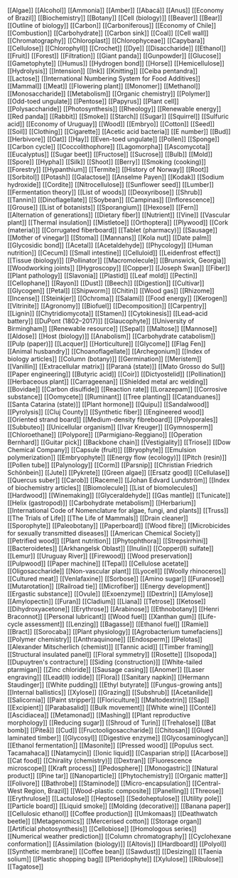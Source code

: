 [[Algae]]
[[Alcohol]]
[[Ammonia]]
[[Amber]]
[[Abacá]]
[[Anus]]
[[Economy of Brazil]]
[[Biochemistry]]
[[Botany]]
[[Cell (biology)]]
[[Beaver]]
[[Bear]]
[[Outline of biology]]
[[Carbon]]
[[Carboniferous]]
[[Economy of Chile]]
[[Combustion]]
[[Carbohydrate]]
[[Carbon sink]]
[[Coal]]
[[Cell wall]]
[[Chromatography]]
[[Chloroplast]]
[[Chlorophyceae]]
[[Capybara]]
[[Cellulose]]
[[Chlorophyll]]
[[Crochet]]
[[Dye]]
[[Disaccharide]]
[[Ethanol]]
[[Fruit]]
[[Forest]]
[[Filtration]]
[[Giant panda]]
[[Gunpowder]]
[[Glucose]]
[[Gametophyte]]
[[Humus]]
[[Hydrogen bond]]
[[Horse]]
[[Hemicellulose]]
[[Hydrolysis]]
[[Intension]]
[[Ink]]
[[Knitting]]
[[Ceiba pentandra]]
[[Lactose]]
[[International Numbering System for Food Additives]]
[[Mammal]]
[[Meat]]
[[Flowering plant]]
[[Monomer]]
[[Methanol]]
[[Monosaccharide]]
[[Metabolism]]
[[Organic chemistry]]
[[Polymer]]
[[Odd-toed ungulate]]
[[Pentose]]
[[Papyrus]]
[[Plant cell]]
[[Polysaccharide]]
[[Photosynthesis]]
[[Rheology]]
[[Renewable energy]]
[[Red panda]]
[[Rabbit]]
[[Smoke]]
[[Starch]]
[[Sugar]]
[[Squirrel]]
[[Sulfuric acid]]
[[Economy of Uruguay]]
[[Wood]]
[[Embryo]]
[[Cotton]]
[[Seed]]
[[Soil]]
[[Clothing]]
[[Cigarette]]
[[Acetic acid bacteria]]
[[E number]]
[[Bud]]
[[Herbivore]]
[[Oat]]
[[Hay]]
[[Even-toed ungulate]]
[[Pollen]]
[[Sponge]]
[[Carbon cycle]]
[[Coccolithophore]]
[[Lagomorpha]]
[[Ascomycota]]
[[Eucalyptus]]
[[Sugar beet]]
[[Fructose]]
[[Sucrose]]
[[Bulb]]
[[Mold]]
[[Spore]]
[[Hypha]]
[[Silk]]
[[Shoot]]
[[Berry]]
[[Smoking (cooking)]]
[[Forestry]]
[[Hypanthium]]
[[Termite]]
[[History of Norway]]
[[Root]]
[[Sorbitol]]
[[Potash]]
[[Galactose]]
[[Anselme Payen]]
[[Kodak]]
[[Sodium hydroxide]]
[[Cordite]]
[[Nitrocellulose]]
[[Sunflower seed]]
[[Lumber]]
[[Fermentation theory]]
[[List of woods]]
[[Deoxyribose]]
[[Shrub]]
[[Tannin]]
[[Dinoflagellate]]
[[Soybean]]
[[Campinas]]
[[Inflorescence]]
[[Grouse]]
[[List of botanists]]
[[Sporangium]]
[[Hexose]]
[[Fern]]
[[Alternation of generations]]
[[Dietary fiber]]
[[Nutrient]]
[[Vine]]
[[Vascular plant]]
[[Thermal insulation]]
[[Mistletoe]]
[[Orthoptera]]
[[Plywood]]
[[Cork (material)]]
[[Corrugated fiberboard]]
[[Tablet (pharmacy)]]
[[Sausage]]
[[Mother of vinegar]]
[[Stoma]]
[[Mannans]]
[[Kola nut]]
[[Date palm]]
[[Glycosidic bond]]
[[Acetal]]
[[Acetaldehyde]]
[[Phycology]]
[[Human nutrition]]
[[Cecum]]
[[Small intestine]]
[[Celluloid]]
[[Leidenfrost effect]]
[[Tissue (biology)]]
[[Pollinator]]
[[Macromolecule]]
[[Brunswick, Georgia]]
[[Woodworking joints]]
[[Hygroscopy]]
[[Copper]]
[[Joseph Swan]]
[[Fiber]]
[[Plant pathology]]
[[Slavonia]]
[[Plastid]]
[[Leaf mold]]
[[Pectin]]
[[Cellophane]]
[[Rayon]]
[[Dust]]
[[Beech]]
[[Digestion]]
[[Cultivar]]
[[Glycogen]]
[[Petal]]
[[Shipworm]]
[[Chitin]]
[[Wood gas]]
[[Rhizome]]
[[Incense]]
[[Steinkjer]]
[[Ochroma]]
[[Salami]]
[[Food energy]]
[[Kerogen]]
[[Vitrinite]]
[[Agronomy]]
[[Biofuel]]
[[Decomposition]]
[[Carpentry]]
[[Lignin]]
[[Chytridiomycota]]
[[Stamen]]
[[Cytokinesis]]
[[Lead–acid battery]]
[[DuPont (1802–2017)]]
[[Glaucophyte]]
[[University of Birmingham]]
[[Renewable resource]]
[[Sepal]]
[[Maltose]]
[[Mannose]]
[[Aldose]]
[[Host (biology)]]
[[Anabolism]]
[[Carbohydrate catabolism]]
[[Pulp (paper)]]
[[Lacquer]]
[[Horticulture]]
[[Glycome]]
[[Flag Fen]]
[[Animal husbandry]]
[[Choanoflagellate]]
[[Archegonium]]
[[Index of biology articles]]
[[Column (botany)]]
[[Germination]]
[[Meristem]]
[[Vanillin]]
[[Extracellular matrix]]
[[Paraná (state)]]
[[Mato Grosso do Sul]]
[[Paper engineering]]
[[Butyric acid]]
[[Coir]]
[[Dictyostelid]]
[[Pollination]]
[[Herbaceous plant]]
[[Carrageenan]]
[[Shielded metal arc welding]]
[[Bovidae]]
[[Carbon disulfide]]
[[Reaction rate]]
[[Lorazepam]]
[[Corrosive substance]]
[[Oomycete]]
[[Ruminant]]
[[Tree planting]]
[[Catanduanes]]
[[Santa Catarina (state)]]
[[Plant hormone]]
[[Quipu]]
[[Sandalwood]]
[[Pyrolysis]]
[[Cluj County]]
[[Synthetic fiber]]
[[Engineered wood]]
[[Oriented strand board]]
[[Medium-density fibreboard]]
[[Polyporales]]
[[Subbuteo]]
[[Unicellular organism]]
[[Ivar Kreuger]]
[[Gymnosperm]]
[[Chloroethane]]
[[Polypore]]
[[Parmigiano-Reggiano]]
[[Operation Bernhard]]
[[Guitar pick]]
[[Backbone chain]]
[[Vestigiality]]
[[Triose]]
[[Dow Chemical Company]]
[[Capsule (fruit)]]
[[Bryophyte]]
[[Emulsion polymerization]]
[[Embryophyte]]
[[Energy flow (ecology)]]
[[Pitch (resin)]]
[[Pollen tube]]
[[Palynology]]
[[Corm]]
[[Parsnip]]
[[Christian Friedrich Schönbein]]
[[Jute]]
[[Pykrete]]
[[Green algae]]
[[Ersatz good]]
[[Cellulase]]
[[Quercus suber]]
[[Carob]]
[[Raceme]]
[[Johan Edvard Lundström]]
[[Index of biochemistry articles]]
[[Biomolecule]]
[[List of biomolecules]]
[[Hardwood]]
[[Winemaking]]
[[Glyceraldehyde]]
[[Gas mantle]]
[[Tunicate]]
[[Helix (gastropod)]]
[[Carbohydrate metabolism]]
[[Herbarium]]
[[International Code of Nomenclature for algae, fungi, and plants]]
[[Truss]]
[[The Trials of Life]]
[[The Life of Mammals]]
[[Drain cleaner]]
[[Sporophyte]]
[[Paleobotany]]
[[Paperboard]]
[[Wood fibre]]
[[Microbicides for sexually transmitted diseases]]
[[American Chemical Society]]
[[Petrified wood]]
[[Plant nutrition]]
[[Phytophthora]]
[[Strepsirrhini]]
[[Bacteroidetes]]
[[Arkhangelsk Oblast]]
[[Inulin]]
[[Copper(II) sulfate]]
[[Lemur]]
[[Uruguay River]]
[[Firewood]]
[[Wood preservation]]
[[Pulpwood]]
[[Paper machine]]
[[Tepal]]
[[Cellulose acetate]]
[[Oligosaccharide]]
[[Non-vascular plant]]
[[Lyocell]]
[[Woolly rhinoceros]]
[[Cultured meat]]
[[Venlafaxine]]
[[Sorbose]]
[[Amino sugar]]
[[Furanose]]
[[Mutarotation]]
[[Railroad tie]]
[[Microfiber]]
[[Energy development]]
[[Ergastic substance]]
[[Ovule]]
[[Exoenzyme]]
[[Dextrin]]
[[Amylose]]
[[Amylopectin]]
[[Furan]]
[[Cladium]]
[[Liana]]
[[Tetrose]]
[[Ketose]]
[[Dihydroxyacetone]]
[[Erythrose]]
[[Arabinose]]
[[Ethnobotany]]
[[Henri Braconnot]]
[[Personal lubricant]]
[[Wood fuel]]
[[Xanthan gum]]
[[Life-cycle assessment]]
[[Lenzing]]
[[Bagasse]]
[[Ethanol fuel]]
[[Ramie]]
[[Bract]]
[[Sorocaba]]
[[Plant physiology]]
[[Agrobacterium tumefaciens]]
[[Polymer chemistry]]
[[Anthraquinone]]
[[Endosperm]]
[[Pelotas]]
[[Alexander Mitscherlich (chemist)]]
[[Tannic acid]]
[[Timber framing]]
[[Structural insulated panel]]
[[Floral symmetry]]
[[Rosette]]
[[Isopoda]]
[[Dupuytren's contracture]]
[[Siding (construction)]]
[[White-tailed ptarmigan]]
[[Zinc chloride]]
[[Sausage casing]]
[[Anomer]]
[[Laser engraving]]
[[Lead(II) iodide]]
[[Flora]]
[[Sanitary napkin]]
[[Hermann Staudinger]]
[[White pudding]]
[[Ethyl butyrate]]
[[Fungus-growing ants]]
[[Internal ballistics]]
[[Xylose]]
[[Grazing]]
[[Subshrub]]
[[Acetanilide]]
[[Salicornia]]
[[Paint stripper]]
[[Floriculture]]
[[Maltodextrin]]
[[Sap]]
[[Excipient]]
[[Parabasalid]]
[[Bulk movement]]
[[White wine]]
[[Conté]]
[[Ascidiacea]]
[[Metamonad]]
[[Mashing]]
[[Plant reproductive morphology]]
[[Reducing sugar]]
[[Shroud of Turin]]
[[Trehalose]]
[[Bat bomb]]
[[Piteå]]
[[Cud]]
[[Fructooligosaccharide]]
[[Chitosan]]
[[Glued laminated timber]]
[[Glycosyl]]
[[Digestive enzyme]]
[[Glycosaminoglycan]]
[[Ethanol fermentation]]
[[Masonite]]
[[Pressed wood]]
[[Populus sect. Tacamahaca]]
[[Natamycin]]
[[Ionic liquid]]
[[Casparian strip]]
[[Acarbose]]
[[Cat food]]
[[Chirality (chemistry)]]
[[Dextran]]
[[Fluorescence microscope]]
[[Kraft process]]
[[Pedosphere]]
[[Monogastric]]
[[Natural product]]
[[Pine tar]]
[[Nanoparticle]]
[[Phytochemistry]]
[[Organic matter]]
[[Folivore]]
[[Bathrobe]]
[[Staminode]]
[[Micro-encapsulation]]
[[Central-West Region, Brazil]]
[[Wood-plastic composite]]
[[Panelling]]
[[Threose]]
[[Erythrulose]]
[[Lactulose]]
[[Heptose]]
[[Sedoheptulose]]
[[Utility pole]]
[[Particle board]]
[[Liquid smoke]]
[[Molding (decorative)]]
[[Banana paper]]
[[Cellulosic ethanol]]
[[Coffee production]]
[[Umkomaas]]
[[Deathwatch beetle]]
[[Metagenomics]]
[[Mercerised cotton]]
[[Storage organ]]
[[Artificial photosynthesis]]
[[Cellobiose]]
[[Homologous series]]
[[Numerical weather prediction]]
[[Column chromatography]]
[[Cyclohexane conformation]]
[[Assimilation (biology)]]
[[Altovis]]
[[Hardboard]]
[[Polyol]]
[[Synthetic membrane]]
[[Coffee bean]]
[[Sawdust]]
[[Desizing]]
[[Taenia solium]]
[[Plastic shopping bag]]
[[Pteridophyte]]
[[Xylulose]]
[[Ribulose]]
[[Tagatose]]
